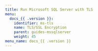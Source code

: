 ```yaml
---
title: Run Microsoft SQL Server with TLS
menu:
  docs_{{ .version }}:
    identifier: ms-tls
    name: TLS/SSL Encryption
    parent: guides-mssqlserver
    weight: 45
menu_name: docs_{{ .version }}
---
```

